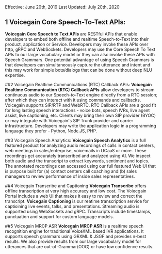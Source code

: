 
Effective: June 20th, 2019
Last Updated: July 20th, 2020


## 1 Voicegain Core Speech-To-Text APIs:
**Voicegain Core Speech to Text APIs** are RESTful APIs that enable developers to embed both offline and realtime Speech-to-Text into their product, application 
or Service. Developers may invoke these APIs over http, gRPC and WebSockets. Developers may use the Core Speech To Text APIs to our large vocabulary model or 
they can also invoke these APIs with Speech Grammars. One potential advantage of using Speech Grammars is that developers can simultaneously capture 
the utterance and intent and this may work for simple bots/dialogs that can be done without deep NLU expertise.

##2 Voicegain Realtime Communications (RTC) Callback APIs: 
**Voicegain Realtime Communication (RTC) Callback APIs** allow developers to stream continuous audio to our Speech-to-Text engine directly from a RTC session; 
after which they can interact with it using commands and callbacks. Voicegain supports SIP/RTP and WebRTC. RTC Callback APIs are a good fit for long lasting speech
interactions - voice bots, speech IVRs, live agent assist, live captioning, etc. Clients may bring their own SIP provider (BYOC) or may integrate with Voicegain's
SIP Trunk provider and carrier infrastructure. Developers may write the application logic in a programming language they prefer - Python, Node.JS, PHP.

##3 Voicegain Speech Analytics: 
**Voicegain Speech Analytics** is a full featured product for analyzing audio recordings of calls in contact centers, web meetings in sales/enterprise, voicemails 
in UCaaS or more. These recordings get accurately transcribed and analyzed using AI. We inspect both audio and the transcript to extract keywords, sentiment 
and topics. The annotated recordings can accessed using our full featured Web UI that is purpose built for (a) contact centers call coaching and (b) sales managers 
to review performance of inside sales representatives.

##4 Voicegain Transcribe and Captioning
**Voicegain Transcribe** offers offline transcription at very high accuracy and low cost. The Voiecgain Portal includes a web UI that makes it easy to review and 
correct the transcript. **Voicegain Captioning** is our reatime transcription service for captioining live events, talks, and presentations. Streaming audio is 
supported using WebSockets and gRPC. Transcripts include timestamps, punctuation and support for custom language models.

##5 Voicegain MRCP ASR
**Voicegain MRCP ASR** is a realtime speech recognition engine for traditional VoiceXML based IVR applications. It supports speech grammars using GRXML & 
JSGF and provides n-best results. We also provide results from our large vocabulary model for utterances that are out-of-Grammar(OOG) or have
low confidence results. 


